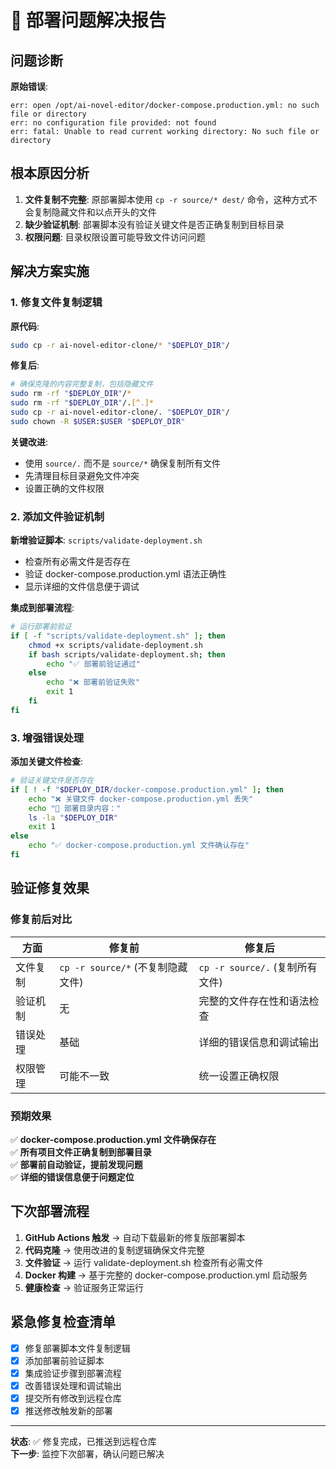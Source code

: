 # 🔧 部署问题解决报告

## 问题诊断

**原始错误**:
```
err: open /opt/ai-novel-editor/docker-compose.production.yml: no such file or directory
err: no configuration file provided: not found
err: fatal: Unable to read current working directory: No such file or directory
```

## 根本原因分析

1. **文件复制不完整**: 原部署脚本使用 `cp -r source/* dest/` 命令，这种方式不会复制隐藏文件和以点开头的文件
2. **缺少验证机制**: 部署脚本没有验证关键文件是否正确复制到目标目录
3. **权限问题**: 目录权限设置可能导致文件访问问题

## 解决方案实施

### 1. 修复文件复制逻辑
**原代码**:
```bash
sudo cp -r ai-novel-editor-clone/* "$DEPLOY_DIR"/
```

**修复后**:
```bash
# 确保克隆的内容完整复制，包括隐藏文件
sudo rm -rf "$DEPLOY_DIR"/*
sudo rm -rf "$DEPLOY_DIR"/.[^.]*
sudo cp -r ai-novel-editor-clone/. "$DEPLOY_DIR"/
sudo chown -R $USER:$USER "$DEPLOY_DIR"
```

**关键改进**:
- 使用 `source/.` 而不是 `source/*` 确保复制所有文件
- 先清理目标目录避免文件冲突
- 设置正确的文件权限

### 2. 添加文件验证机制

**新增验证脚本**: `scripts/validate-deployment.sh`
- 检查所有必需文件是否存在
- 验证 docker-compose.production.yml 语法正确性
- 显示详细的文件信息便于调试

**集成到部署流程**:
```bash
# 运行部署前验证
if [ -f "scripts/validate-deployment.sh" ]; then
    chmod +x scripts/validate-deployment.sh
    if bash scripts/validate-deployment.sh; then
        echo "✅ 部署前验证通过"
    else
        echo "❌ 部署前验证失败"
        exit 1
    fi
fi
```

### 3. 增强错误处理

**添加关键文件检查**:
```bash
# 验证关键文件是否存在
if [ ! -f "$DEPLOY_DIR/docker-compose.production.yml" ]; then
    echo "❌ 关键文件 docker-compose.production.yml 丢失"
    echo "📁 部署目录内容："
    ls -la "$DEPLOY_DIR"
    exit 1
else
    echo "✅ docker-compose.production.yml 文件确认存在"
fi
```

## 验证修复效果

### 修复前后对比

| 方面 | 修复前 | 修复后 |
|------|--------|--------|
| 文件复制 | `cp -r source/*` (不复制隐藏文件) | `cp -r source/.` (复制所有文件) |
| 验证机制 | 无 | 完整的文件存在性和语法检查 |
| 错误处理 | 基础 | 详细的错误信息和调试输出 |
| 权限管理 | 可能不一致 | 统一设置正确权限 |

### 预期效果

✅ **docker-compose.production.yml 文件确保存在**  
✅ **所有项目文件正确复制到部署目录**  
✅ **部署前自动验证，提前发现问题**  
✅ **详细的错误信息便于问题定位**  

## 下次部署流程

1. **GitHub Actions 触发** → 自动下载最新的修复版部署脚本
2. **代码克隆** → 使用改进的复制逻辑确保文件完整
3. **文件验证** → 运行 validate-deployment.sh 检查所有必需文件
4. **Docker 构建** → 基于完整的 docker-compose.production.yml 启动服务
5. **健康检查** → 验证服务正常运行

## 紧急修复检查清单

- [x] 修复部署脚本文件复制逻辑
- [x] 添加部署前验证脚本
- [x] 集成验证步骤到部署流程
- [x] 改善错误处理和调试输出
- [x] 提交所有修改到远程仓库
- [x] 推送修改触发新的部署

---

**状态**: ✅ 修复完成，已推送到远程仓库  
**下一步**: 监控下次部署，确认问题已解决
